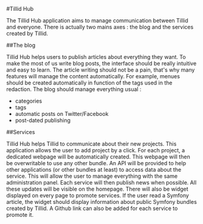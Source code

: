 #Tillid Hub

The Tillid Hub application aims to manage communication between Tillid and everyone.
There is actually two mains axes : the blog and the services created by Tillid.

##The blog

Tillid Hub helps users to publish articles about everything they want.
To make the most of us write blog posts, the interface should be really intuitive and easy to learn.
The article writing should not be a pain, that's why many features will manage the content automatically.
For example, menues should be created automatically in function of the tags used in the redaction.
The blog should manage everything usual :
 * categories
 * tags
 * automatic posts on Twitter/Facebook
 * post-dated publishing

##Services

Tillid Hub helps Tillid to communicate about their new projects.
This application allows the user to add project by a click.
For each project, a dedicated webpage will be automatically created. This webpage will then be overwritable to use any other bundle.
An API will be provided to help other applications (or other bundles at least) to access data about the service. This will allow the user to manage everything with the same administration panel.
Each service will then publish news when possible. All these updates will be visible on the homepage.
There will also be widget displayed on every page to promote services. If the user read a Symfony article, the widget should display information about public Symfony bundles created by Tillid.
A Github link can also be added for each service to promote it.